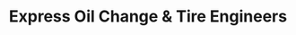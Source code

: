 ---
title: "Express Oil Change & Tire Engineers"
url: /woodstock/express-oil-change-und-tire-engineers-parkbrooke-circle/
shop: Reifen
---